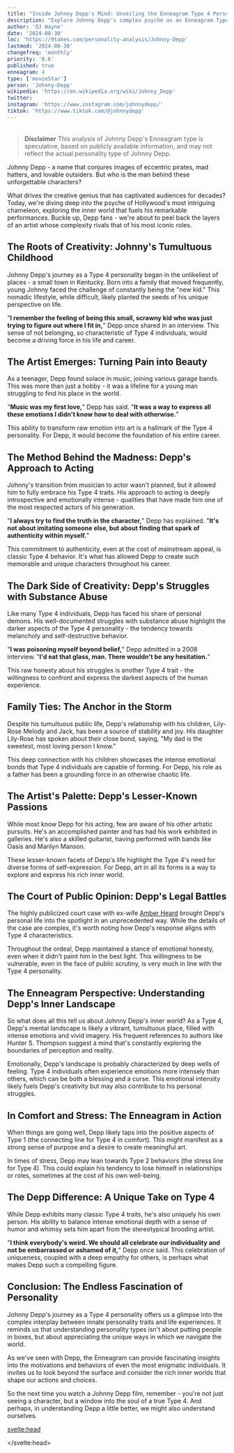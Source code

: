```yaml
---
title: "Inside Johnny Depp's Mind: Unveiling the Enneagram Type 4 Personality"
description: "Explore Johnny Depp's complex psyche as an Enneagram Type 4. Discover how his unique personality shapes his iconic roles and tumultuous personal life."
author: 'DJ Wayne'
date: '2024-08-30'
loc: 'https://9takes.com/personality-analysis/Johnny-Depp'
lastmod: '2024-08-30'
changefreq: 'monthly'
priority: '0.6'
published: true
enneagram: 4
type: ['movieStar']
person: 'Johnny-Depp'
wikipedia: 'https://en.wikipedia.org/wiki/Johnny_Depp'
twitter:
instagram: 'https://www.instagram.com/johnnydepp/'
tiktok: 'https://www.tiktok.com/@johnnydepp'
---
```


<script>
	import  PopCard  from "$lib/components/atoms/PopCard.svelte";
</script>
<div
	style="display: flex;
    justify-content: center;
    margin: 1rem 0;
	"
>
	<PopCard
		image={`/types/4s/${'Johnny-Depp'}.webp`}
		showIcon={false}
		enneagramType="4"
		displayText="Johnny Depp"
		subtext=""
	/>
</div>

> **Disclaimer** This analysis of Johnny Depp's Enneagram type is speculative, based on publicly available information, and may not reflect the actual personality type of Johnny Depp.

<p class="firstLetter">Johnny Depp - a name that conjures images of eccentric pirates, mad hatters, and lovable outsiders. But who is the man behind these unforgettable characters?</p>

What drives the creative genius that has captivated audiences for decades? Today, we're diving deep into the psyche of Hollywood's most intriguing chameleon, exploring the inner world that fuels his remarkable performances. Buckle up, Depp fans - we're about to peel back the layers of an artist whose complexity rivals that of his most iconic roles.

## The Roots of Creativity: Johnny's Tumultuous Childhood

Johnny Depp's journey as a Type 4 personality began in the unlikeliest of places - a small town in Kentucky. Born into a family that moved frequently, young Johnny faced the challenge of constantly being the "new kid." This nomadic lifestyle, while difficult, likely planted the seeds of his unique perspective on life.

"**I remember the feeling of being this small, scrawny kid who was just trying to figure out where I fit in,**" Depp once shared in an interview. This sense of not belonging, so characteristic of Type 4 individuals, would become a driving force in his life and career.

## The Artist Emerges: Turning Pain into Beauty

As a teenager, Depp found solace in music, joining various garage bands. This was more than just a hobby - it was a lifeline for a young man struggling to find his place in the world.

"**Music was my first love,**" Depp has said. "**It was a way to express all these emotions I didn't know how to deal with otherwise.**"

This ability to transform raw emotion into art is a hallmark of the Type 4 personality. For Depp, it would become the foundation of his entire career.

## The Method Behind the Madness: Depp's Approach to Acting

Johnny's transition from musician to actor wasn't planned, but it allowed him to fully embrace his Type 4 traits. His approach to acting is deeply introspective and emotionally intense - qualities that have made him one of the most respected actors of his generation.

"**I always try to find the truth in the character,**" Depp has explained. "**It's not about imitating someone else, but about finding that spark of authenticity within myself.**"

This commitment to authenticity, even at the cost of mainstream appeal, is classic Type 4 behavior. It's what has allowed Depp to create such memorable and unique characters throughout his career.

## The Dark Side of Creativity: Depp's Struggles with Substance Abuse

Like many Type 4 individuals, Depp has faced his share of personal demons. His well-documented struggles with substance abuse highlight the darker aspects of the Type 4 personality - the tendency towards melancholy and self-destructive behavior.

"**I was poisoning myself beyond belief,**" Depp admitted in a 2008 interview. "**I'd eat that glass, man. There wouldn't be any hesitation.**"

This raw honesty about his struggles is another Type 4 trait - the willingness to confront and express the darkest aspects of the human experience.

## Family Ties: The Anchor in the Storm

Despite his tumultuous public life, Depp's relationship with his children, Lily-Rose Melody and Jack, has been a source of stability and joy. His daughter Lily-Rose has spoken about their close bond, saying, "My dad is the sweetest, most loving person I know."

This deep connection with his children showcases the intense emotional bonds that Type 4 individuals are capable of forming. For Depp, his role as a father has been a grounding force in an otherwise chaotic life.

## The Artist's Palette: Depp's Lesser-Known Passions

While most know Depp for his acting, few are aware of his other artistic pursuits. He's an accomplished painter and has had his work exhibited in galleries. He's also a skilled guitarist, having performed with bands like Oasis and Marilyn Manson.

These lesser-known facets of Depp's life highlight the Type 4's need for diverse forms of self-expression. For Depp, art in all its forms is a way to explore and express his rich inner world.

## The Court of Public Opinion: Depp's Legal Battles

The highly publicized court case with ex-wife [Amber Heard](/personality-analysis/Amber-Heard) brought Depp's personal life into the spotlight in an unprecedented way. While the details of the case are complex, it's worth noting how Depp's response aligns with Type 4 characteristics.

Throughout the ordeal, Depp maintained a stance of emotional honesty, even when it didn't paint him in the best light. This willingness to be vulnerable, even in the face of public scrutiny, is very much in line with the Type 4 personality.

## The Enneagram Perspective: Understanding Depp's Inner Landscape

So what does all this tell us about Johnny Depp's inner world? As a Type 4, Depp's mental landscape is likely a vibrant, tumultuous place, filled with intense emotions and vivid imagery. His frequent references to authors like Hunter S. Thompson suggest a mind that's constantly exploring the boundaries of perception and reality.

Emotionally, Depp's landscape is probably characterized by deep wells of feeling. Type 4 individuals often experience emotions more intensely than others, which can be both a blessing and a curse. This emotional intensity likely fuels Depp's creativity but may also contribute to his personal struggles.

## In Comfort and Stress: The Enneagram in Action

When things are going well, Depp likely taps into the positive aspects of Type 1 (the connecting line for Type 4 in comfort). This might manifest as a strong sense of purpose and a desire to create meaningful art.

In times of stress, Depp may lean towards Type 2 behaviors (the stress line for Type 4). This could explain his tendency to lose himself in relationships or roles, sometimes at the cost of his own well-being.

## The Depp Difference: A Unique Take on Type 4

While Depp exhibits many classic Type 4 traits, he's also uniquely his own person. His ability to balance intense emotional depth with a sense of humor and whimsy sets him apart from the stereotypical brooding artist.

"**I think everybody's weird. We should all celebrate our individuality and not be embarrassed or ashamed of it,**" Depp once said. This celebration of uniqueness, coupled with a deep empathy for others, is perhaps what makes Depp such a compelling figure.

## Conclusion: The Endless Fascination of Personality

Johnny Depp's journey as a Type 4 personality offers us a glimpse into the complex interplay between innate personality traits and life experiences. It reminds us that understanding personality types isn't about putting people in boxes, but about appreciating the unique ways in which we navigate the world.

As we've seen with Depp, the Enneagram can provide fascinating insights into the motivations and behaviors of even the most enigmatic individuals. It invites us to look beyond the surface and consider the rich inner worlds that shape our actions and choices.

So the next time you watch a Johnny Depp film, remember - you're not just seeing a character, but a window into the soul of a true Type 4. And perhaps, in understanding Depp a little better, we might also understand ourselves.

<svelte:head>

<script type="application/ld+json">
	{
  "@context": "http://schema.org",
  "@graph": [
    {
      "@type": "Article",
      "articleBody": "Johnny Depp, known for his eccentric roles and charismatic presence, embodies the essence of an Enneagram Type 4. This article explores Depp's complex personality, from his tumultuous childhood to his rise in Hollywood, examining how his Type 4 traits shape his artistry, relationships, and personal struggles.",
      "author": {
        "@type": "Person",
        "name": "DJ Wayne",
        "sameAs": ["https://www.instagram.com/djwayne3/", "https://www.youtube.com/@djwayne3", "https://www.linkedin.com/in/davidtwayne/", "https://twitter.com/djwayne3"]
      },
      "dateModified": "2024-08-30",
      "datePublished": "2024-08-30",
      "description": "Explore Johnny Depp's complex psyche as an Enneagram Type 4. Discover how his unique personality shapes his iconic roles and tumultuous personal life.",
      "headline": "Inside Johnny Depp's Mind: Unveiling the Enneagram Type 4 Personality of Hollywood's Enigmatic Star",
      "image": {
        "@type": "ImageObject",
        "height": 900,
        "url": "https://9takes.com/types/4s/Johnny-Depp.webp",
        "width": 900
      },
      "mainEntityOfPage": {
        "@id": "https://9takes.com/personality-analysis/Johnny-Depp",
        "@type": "WebPage"
      },
      "mentions": {
        "@type": "Person",
        "name": "Johnny Depp",
        "sameAs": [
          "https://en.wikipedia.org/wiki/Johnny_Depp",
          "https://www.imdb.com/name/nm0000136/",
          "https://twitter.com/johnnydepp",
		  "https://www.instagram.com/johnnydepp/",
		  "https://www.tiktok.com/@johnnydepp"
        ]
      },
      "publisher": {
        "@type": "Organization",
        "sameAs": ["https://www.instagram.com/9takesdotcom/", "https://twitter.com/9takesdotcom"],
        "logo": {
          "@type": "ImageObject",
          "url": "https://9takes.com/brand/aero.png"
        },
        "name": "9takes"
      }
    },
    {
      "@type": "FAQPage",
      "mainEntity": [
        {
          "@type": "Question",
          "name": "What is Johnny Depp's Enneagram type?",
          "acceptedAnswer": {
            "@type": "Answer",
            "text": "Johnny Depp is an Enneagram Type 4, also known as The Individualist or The Artist. Type 4s are characterized by their creativity, emotional depth, and desire for authenticity and self-expression."
          }
        },
        {
          "@type": "Question",
          "name": "How did Johnny Depp's childhood influence his Enneagram Type 4 personality?",
          "acceptedAnswer": {
            "@type": "Answer",
            "text": "Depp's nomadic childhood, moving frequently and often feeling like an outsider, likely contributed to his Type 4 traits. This sense of not belonging fueled his creative expression and unique perspective on life."
          }
        },
        {
          "@type": "Question",
          "name": "What are some lesser-known facts about Johnny Depp that reflect his Enneagram Type 4 traits?",
          "acceptedAnswer": {
            "@type": "Answer",
            "text": "Depp is an accomplished painter and musician, having exhibited his artwork and performed with various bands. These artistic pursuits highlight the Type 4's need for diverse forms of self-expression."
          }
        },
        {
          "@type": "Question",
          "name": "How does Johnny Depp's Enneagram Type 4 personality influence his acting?",
          "acceptedAnswer": {
            "@type": "Answer",
            "text": "As a Type 4, Depp approaches acting with deep introspection and emotional intensity. He often transforms himself completely for roles, seeking to find authentic truth in each character he portrays."
          }
        },
        {
          "@type": "Question",
          "name": "How has Johnny Depp's Enneagram Type 4 personality shaped his response to public controversies?",
          "acceptedAnswer": {
            "@type": "Answer",
            "text": "During public controversies, such as his legal battles, Depp has maintained a stance of emotional honesty, even when it doesn't paint him in the best light. This willingness to be vulnerable is characteristic of Type 4 individuals."
          }
        }
      ]
    }
  ]
}
</script>

</svelte:head>
